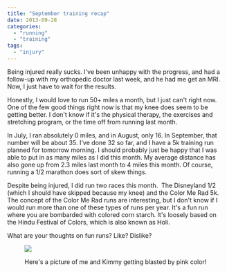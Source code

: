 ```yaml
---
title: "September training recap"
date: 2013-09-28
categories: 
  - "running"
  - "training"
tags: 
  - "injury"
---
```


Being injured really sucks. I've been unhappy with the progress, and had a follow-up with my orthopedic doctor last week, and he had me get an MRI. Now, I just have to wait for the results.

Honestly, I would love to run 50+ miles a month, but I just can't right now. One of the few good things right now is that my knee does seem to be getting better. I don't know if it's the physical therapy, the exercises and stretching program, or the time off from running last month.

In July, I ran absolutely 0 miles, and in August, only 16. In September, that number will be about 35. I've done 32 so far, and I have a 5k training run planned for tomorrow morning. I should probably just be happy that I was able to put in as many miles as I did this month. My average distance has also gone up from 2.3 miles last month to 4 miles this month. Of course, running a 1/2 marathon does sort of skew things.

Despite being injured, I did run two races this month.  The Disneyland 1/2 (which I should have skipped because my knee) and the Color Me Rad 5k. The concept of the Color Me Rad runs are interesting, but I don't know if I would run more than one of these types of runs per year. It's a fun run where you are bombarded with colored corn starch. It's loosely based on the Hindu Festival of Colors, which is also known as Holi.

What are your thoughts on fun runs? Like? Dislike?

<figure>

![](images/CSJC13_05_06461-682x1024.jpg)

<figcaption>

Here's a picture of me and Kimmy getting blasted by pink color!

</figcaption>

</figure>
